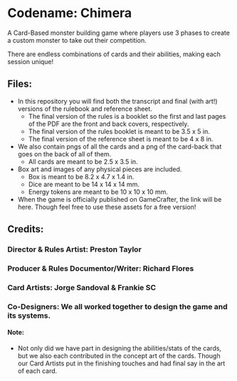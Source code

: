 # Codename: Chimera

A Card-Based monster building game where players use 3 phases to create a custom monster to take out their competition. 

There are endless combinations of cards and their abilities, making each session unique!

## Files:
- In this repository you will find both the transcript and final (with art!) versions of the rulebook and reference sheet.
  - The final version of the rules is a booklet so the first and last pages of the PDF are the front and back covers, respectively.
  - The final version of the rules booklet is meant to be 3.5 x 5 in.
  - The final version of the reference sheet is meant to be 4 x 8 in. 
- We also contain pngs of all the cards and a png of the card-back that goes on the back of all of them.
  - All cards are meant to be 2.5 x 3.5 in.
- Box art and images of any physical pieces are included.
  - Box is meant to be 8.2 x 4.7 x 1.4 in.
  - Dice are meant to be 14 x 14 x 14 mm.
  - Energy tokens are meant to be 10 x 10 x 10 mm.
- When the game is officially published on GameCrafter, the link will be here. Though feel free to use these assets for a free version!

## Credits:
### Director & Rules Artist: Preston Taylor

### Producer & Rules Documentor/Writer: Richard Flores

### Card Artists: Jorge Sandoval & Frankie SC

### Co-Designers: We all worked together to design the game and its systems.

#### Note: 
- Not only did we have part in designing the abilities/stats of the cards, but we also each contributed in the concept art of the cards. Though our Card Artists put in the finishing touches and had final say in the art of each card.
